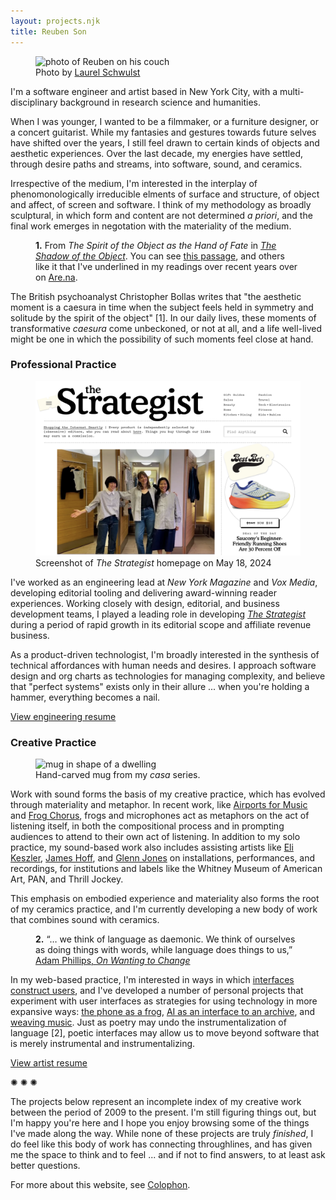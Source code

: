 ```yaml
---
layout: projects.njk
title: Reuben Son
---
```

<figure class="figure-medium" style="transform:rotate(0deg)">
  <img src="https://reubenson-portfolio.s3.us-east-1.amazonaws.com/assets/portrait_2024.jpg" alt="photo of Reuben on his couch">
  <figcaption>Photo by <a href="https://laurelschwulst.com/">Laurel Schwulst</a></figcaption>
</figure>

I'm a software engineer and artist based in New York City, with a multi-disciplinary background in research science and humanities. 

When I was younger, I wanted to be a filmmaker, or a furniture designer, or a concert guitarist. While my fantasies and gestures towards future selves have shifted over the years, I still feel drawn to certain kinds of objects and aesthetic experiences. Over the last decade, my energies have settled, through desire paths and streams, into software, sound, and ceramics. 

Irrespective of the medium, I'm interested in the interplay of phenomonologically irreducible elments of surface and structure, of object and affect, of screen and software. I think of my methodology as broadly sculptural, in which form and content are not determined _a priori_, and the final work emerges in negotation with the materiality of the medium.

<figure class="figure-medium" style="transform:rotate(0deg)">
  <!-- <img src="/public/strategist-screenshot.png" alt="Screenshot of The Strategist"> -->
  <figcaption><strong>1.</strong> From <em>The Spirit of the Object as the Hand of Fate</em> in <a href="https://www.goodreads.com/book/show/968010.The_Shadow_of_the_Object" target="_blank"><em>The Shadow of the Object</em></a>. You can see <a href="https://www.are.na/block/27704381" target="_blank">this passage</a>, and others like it that I've underlined in my readings over recent years over on <a href="https://www.are.na/reuben-son/passages-m7zf9-4vnu4" target="_blank">Are.na</a>.</figcaption>
</figure>

The British psychoanalyst Christopher Bollas writes that "the aesthetic moment is a caesura in time when the subject feels held in symmetry and solitude by the spirit of the object" [1]. In our daily lives, these moments of transformative _caesura_ come unbeckoned, or not at all, and a life well-lived might be one in which the possibility of such moments feel close at hand.

<!-- , which makes a compelling, if ambiguous attempt at describing with language the rare sense of fulfillment activated in a certain kind of engagement with a framgent of the world. -->

<!-- Over the last decade, my energies have settled, through desire paths and streams, into software, sound, and ceramics. I would characterize my approach to these disciplines to be sculptural in a broad sense, in which the resulting object (experience) is dependent on the accretion of smaller, more intuitive decisions, as opposed to starting from a dogmatic schema and working backwards. -->

<h3 id="work">Professional Practice</h3>

<figure class="figure-medium" style="transform:rotate(0deg)">
  <img src="/public/strat-screenshot.png" alt="Screenshot of The Strategist">
  <figcaption>Screenshot of <em>The Strategist</em> homepage on May 18, 2024</figcaption>
</figure>

I've worked as an engineering lead at _New York Magazine_ and _Vox Media_, developing editorial tooling and delivering award-winning reader experiences. Working closely with design, editorial, and business development teams, I played a leading role in developing [_The Strategist_](https://nymag.com/strategist) during a period of rapid growth in its editorial scope and affiliate revenue business.

As a product-driven technologist, I'm broadly interested in the synthesis of technical affordances with human needs and desires. I approach software design and org charts as technologies for managing complexity, and believe that "perfect systems" exists only in their allure ... when you're holding a hammer, everything becomes a nail.

[View engineering resume](/engineering-resume)

<h3 id="creative-practice">Creative Practice</h3>

<figure class="figure-medium">
  <img src="https://reubenson-portfolio.s3.us-east-1.amazonaws.com/assets/ceramics_casa-mug.jpg" alt="mug in shape of a dwelling">
  <figcaption>
    Hand-carved mug from my <em>casa</em> series.
  </figcaption>
</figure>

Work with sound forms the basis of my creative practice, which has evolved through materiality and metaphor. In recent work, like [Airports for Music](/projects/airports-for-music) and [Frog Chorus](/frog-chorus), frogs and microphones act as metaphors on the act of listening itself, in both the compositional process and in prompting audiences to attend to their own act of listening. In addition to my solo practice, my sound-based work also includes assisting artists like [Eli Keszler](https://www.elikeszler.com/), [James Hoff](https://www.james-hoff.com/), and [Glenn Jones](https://thrilljockey.com/artists/glenn-jones) on installations, performances, and recordings, for institutions and labels like the Whitney Museum of American Art, PAN, and Thrill Jockey.

This emphasis on embodied experience and materiality also forms the root of my ceramics practice, and I'm currently developing a new body of work that combines sound with ceramics.

<figure class="figure-medium" style="transform:rotate(0deg)">
  <!-- <img src="/public/strategist-screenshot.png" alt="Screenshot of The Strategist"> -->
  <figcaption><strong>2.</strong> “… we think of language as daemonic. We think of ourselves as doing things with words, while language does things to us,”<a href="https://www.are.na/block/27704091" target="_blank"> Adam Phillips, <em>On Wanting to Change</em></a></figcaption>
</figure>

In my web-based practice, I'm interested in ways in which [interfaces construct users](https://academic.oup.com/mit-press-scholarship-online/book/23681/chapter-abstract/184886856?redirectedFrom=fulltext&login=false), and I've developed a number of personal projects that experiment with user interfaces as strategies for using technology in more expansive ways: [the phone as a frog](https://frogchor.us), [AI as an interface to an archive](/midi-archive), and [weaving music](/weaving). Just as poetry may undo the instrumentalization of language [2], poetic interfaces may allow us to move beyond software that is merely instrumental and instrumentalizing.

[View artist resume](/artist-resume)

<!-- My web-based projects have been a means for exploring the use of technology to augment the senses, a map to a real, or surreal, territory. This is most apparent in _Frog Chorus_, where a chorus of frogs emerges from smartphones, becoming an audible environment that reorients the user towards an expansive act of listening. -->
<!-- Over the years, my fantasies/images around art-making have shifted, feeling the burn of the impulse to create a formal system, or machine. Now it's more about a kind of opening up, balancing logical and material concerns. -->


<!-- The specific metaphors and materials have changed over time -->
<!-- What to say about multidisciplinarity? Lack of desire to reduce the complexity of senses -->
<!-- In Airports for Music, I'm guided by the metaphor of fragrance, as a means of thinking about sound as texture and color, carried by the air. -->
<!-- Like with music, I'm drawn to the immediacy of ceramics, the unity of surface and form -->
<!-- Somatic forms of sense-making. -->

<!-- Maybe use Odilon Redon quote to address the logic of the visible in the service of the invisible ... ? -->


<!-- In addition to his solo sound practice, he has also collaborated with artists like Eli Keszler and James Hoff for institutions like the Whitney Museum of American Art and Eyebeam. Over the last five years, he has extended his interest in the materiality of sound into a material exploration of surface and form in ceramics. -->

<!-- Reuben Son makes software, sound, and ceramics. For more than a decade, his sound-based work has engaged the materiality of sound, in the form of magnetic tape or through metaphors of textile weaving and fragrance. In recent work, he has focused on the act of listening itself, both in the compositional process, and in prompting audiences to attend to their own act of listening. This emphasis on embodied experience and materiality also forms the root of his ceramics practice, and he is currently developing a new body of work that combines sound with ceramics. -->

<!-- I deployed my first site in 2010, to serve as a landing page and blog for a DIY music label I casually ran for a few years, and since then my creative projects have been fused in various ways with web technology.  -->

<div class="divider-line">✺ ✺ ✺</div>

The projects below represent an incomplete index of my creative work between the period of 2009 to the present. I'm still figuring things out, but I'm happy you're here and I hope you enjoy browsing some of the things I've made along the way. While none of these projects are truly _finished_, I do feel like this body of work has connecting throughlines, and has given me the space to think and to feel ... and if not to find answers, to at least ask better questions.

<!-- > "The aesthetic moment is a caesura in time when the subject feels held in symmetry and solitude by the spirit of the object." <br/><br/> - Christopher Bollas, _The Shadow of the Object_ <br/><br/> ([✶✶ Passages](https://www.are.na/reuben-son/passages-m7zf9-4vnu4)) -->

<!-- I have found that the locus of vitality exists in material engagement with the world, within only a loose framework of epistemology, a minimum viable ontology. Regarding this, I find myself somewhere in the continuum of Simone Weil, who wrote "[to work in order to eat, to eat in order to work [...] only the cycle contains the truth](https://theanarchistlibrary.org/library/simone-weil-gravity-and-grace#:~:text=%27Work%20makes%20us%20experience%20in,the%20cycle%20contains%20the%20truth.)", and Ray Peat, who wrote "[energy creates organization and structure](https://www.functionalps.com/blog/2011/04/23/energy-structure-and-carbon-dioxide-a-realistic-view-of-the-organism/#:~:text=energy%20creates%20organization%20and%20structure)".  -->

For more about this website, see [Colophon](/colophon).
